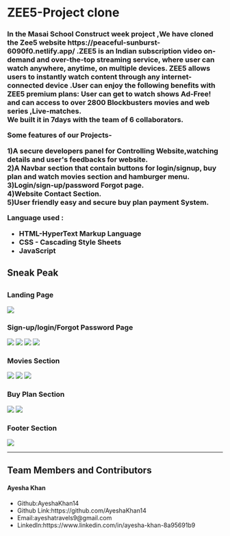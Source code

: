 <html>
  <h1>ZEE5-Project clone</h1>
   <h3>In the Masai School Construct week project ,We have cloned the Zee5 website https://peaceful-sunburst-6090f0.netlify.app/ .ZEE5 is an Indian subscription video on-demand and over-the-top streaming service, where user can watch anywhere, anytime, on multiple devices. ZEE5 allows users to instantly watch content through any internet-connected device .User can enjoy the following benefits with ZEE5 premium plans: User can get to watch shows Ad-Free! and can access to over 2800 Blockbusters movies and web series ,Live-matches.
    <br> We built it in 7days with the team of 6 collaborators.</p>
   <p> Some features of our Projects-</p>
    <p> 1)A secure developers panel for Controlling Website,watching details and user's feedbacks for website.
    <br>2)A Navbar section that contain buttons for login/signup, buy plan and watch movies section and hamburger menu.
    <br>3)Login/sign-up/password Forgot page.
    <br>4)Website Contact Section.
    <br>5)User friendly easy and secure buy plan payment System.
   <p>Language used :</P
  <p><ul><li>HTML-HyperText Markup Language</li>
  <li>CSS - Cascading Style Sheets</li>
  <li>JavaScript</li></ul><p>
  <h2>Sneak Peak<h2>
  <h3>Landing Page</h3>
    <img src="https://user-images.githubusercontent.com/101391413/174652609-4e7d0e86-d3ce-4988-9e2d-f8fe970e937d.jpeg"/>
  <h3>Sign-up/login/Forgot Password Page</h3>  
   <img src="https://user-images.githubusercontent.com/101391413/174652853-542f4e18-0f04-4183-b739-70f5c8ad1fee.png"/> 
    <img src="https://user-images.githubusercontent.com/101391413/174653590-c392cddf-211d-4257-8114-2d7f04c87fdd.png"/>
   <img src="https://user-images.githubusercontent.com/101391413/174652975-3eaa95ff-b2f3-4ff6-bff7-60a8640e4877.png"/> 
   <img src="https://user-images.githubusercontent.com/101391413/174653077-5b90eb09-e512-448f-af1f-3f4d33516eb2.png"/> 
   <h3>Movies Section</h3>  
    <img src="https://user-images.githubusercontent.com/101391413/174653909-6a8b2729-0d2b-4389-9d38-fb01d2b243a8.jpeg"/>
    <img src="https://user-images.githubusercontent.com/101391413/174654303-c1d9def5-78f1-4492-b0fe-7b8eb4124075.jpeg"/>
    <img src="https://user-images.githubusercontent.com/101391413/174654536-610e3f8a-8883-43e8-af63-4ade1c215d6d.jpeg"/>
    <h3>Buy Plan Section</h3>
    <img src="https://user-images.githubusercontent.com/101391413/174654977-bf4f4bbf-4736-47b0-9c1e-8e17599093ae.jpeg"/>
    <img src="https://user-images.githubusercontent.com/101391413/174655091-7b1d4d13-4983-4a9d-a741-32105cc43383.jpeg"/>
    <h3>Footer Section</h3>
    <img src="https://user-images.githubusercontent.com/101391413/174655329-c38c058c-3875-4f1f-a3a6-6ca2577627c8.jpeg"/>
     <hr>
     <h2>Team Members and Contributors</h2>
  
  <h4>Ayesha Khan</h4>
    <ul><li>Github:AyeshaKhan14</li>
      <li>Github Link:https://github.com/AyeshaKhan14</li>
      <li>Email:ayeshatravels9@gmail.com</li>
      <li>LinkedIn:https://www.linkedin.com/in/ayesha-khan-8a95691b9</li></ul>
